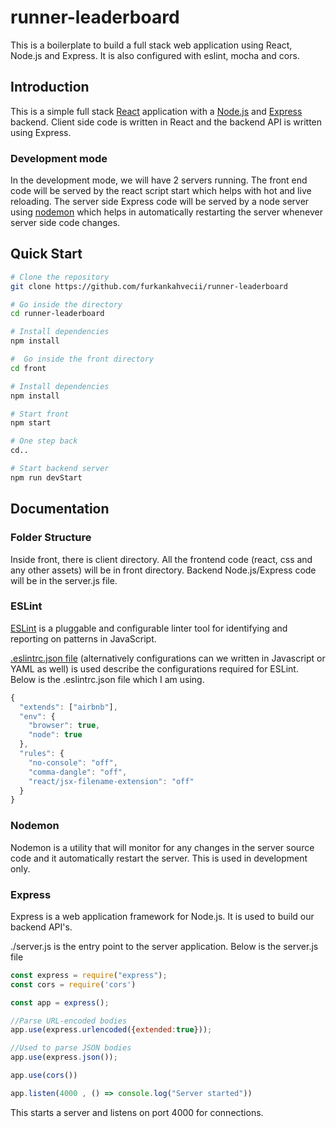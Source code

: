 # runner-leaderboard
This is a boilerplate to build a full stack web application using React, Node.js and Express. It is also configured with eslint, mocha and cors.

## Introduction

This is a simple full stack [React](https://reactjs.org/) application with a [Node.js](https://nodejs.org/en/) and [Express](https://expressjs.com/) backend. Client side code is written in React and the backend API is written using Express.

### Development mode

In the development mode, we will have 2 servers running. The front end code will be served by the react script start which helps with hot and live reloading. The server side Express code will be served by a node server using [nodemon](https://nodemon.io/) which helps in automatically restarting the server whenever server side code changes.

## Quick Start

```bash
# Clone the repository
git clone https://github.com/furkankahvecii/runner-leaderboard

# Go inside the directory
cd runner-leaderboard

# Install dependencies
npm install

#  Go inside the front directory
cd front

# Install dependencies
npm install

# Start front
npm start

# One step back
cd..

# Start backend server
npm run devStart
```


## Documentation

### Folder Structure

Inside front, there is client directory. All the frontend code (react, css and any other assets) will be in front directory. Backend Node.js/Express code will be in the server.js file.

### ESLint

[ESLint](https://eslint.org/) is a pluggable and configurable linter tool for identifying and reporting on patterns in JavaScript.

[.eslintrc.json file](<(https://eslint.org/docs/user-guide/configuring)>) (alternatively configurations can we written in Javascript or YAML as well) is used describe the configurations required for ESLint. Below is the .eslintrc.json file which I am using.

```javascript
{
  "extends": ["airbnb"],
  "env": {
    "browser": true,
    "node": true
  },
  "rules": {
    "no-console": "off",
    "comma-dangle": "off",
    "react/jsx-filename-extension": "off"
  }
}
```

### Nodemon

Nodemon is a utility that will monitor for any changes in the server source code and it automatically restart the server. This is used in development only.

### Express

Express is a web application framework for Node.js. It is used to build our backend API's.

./server.js is the entry point to the server application. Below is the server.js file

```javascript
const express = require("express");
const cors = require('cors')

const app = express();

//Parse URL-encoded bodies
app.use(express.urlencoded({extended:true})); 

//Used to parse JSON bodies
app.use(express.json()); 

app.use(cors())

app.listen(4000 , () => console.log("Server started"))
```

This starts a server and listens on port 4000 for connections.
